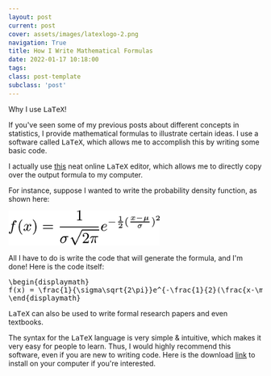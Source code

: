 ```yaml
---
layout: post
current: post
cover: assets/images/latexlogo-2.png
navigation: True
title: How I Write Mathematical Formulas
date: 2022-01-17 10:18:00
tags:
class: post-template
subclass: 'post'
---
```


Why I use <samp>LaTeX</samp>! 

If you've seen some of my previous posts about different concepts in statistics, I provide mathematical formulas to illustrate certain ideas. I use a software called <samp>LaTeX</samp>, which allows me to accomplish this by writing some basic code. 

I actually use <a href="https://artofproblemsolving.com/texer" target="_blank">this</a> neat online <samp>LaTeX</samp> editor, which allows me to directly copy over the output formula to my computer. 

For instance, suppose I wanted to write the probability density function, as shown here: 

<img src="assets/images/newprobdensityfunction.png" width=300 alt="formula"/>

All I have to do is write the code that will generate the formula, and I'm done! Here is the code itself: 

<pre>\begin{displaymath}
f(x) = \frac{1}{\sigma\sqrt{2\pi}}e^{-\frac{1}{2}(\frac{x-\mu}{\sigma})^2}
\end{displaymath}</pre>

<samp>LaTeX</samp> can also be used to write formal research papers and even textbooks.

The syntax for the <samp>LaTeX</samp> language is very simple & intuitive, which makes it very easy for people to learn. Thus, I would highly recommend this software, even if you are new to writing code. Here is the download <a href="https://www.latex-project.org/get/" target="_blank">link</a> to install on your computer if you're interested. 